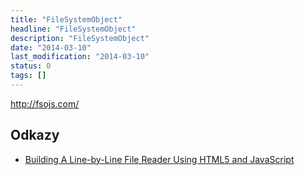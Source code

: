 ```yaml
---
title: "FileSystemObject"
headline: "FileSystemObject"
description: "FileSystemObject"
date: "2014-03-10"
last_modification: "2014-03-10"
status: 0
tags: []
---
```


http://fsojs.com/

## Odkazy

  - [Building A Line-by-Line File Reader Using HTML5 and JavaScript](http://matthewmeye.rs/blog/post/html5-line-reader/)